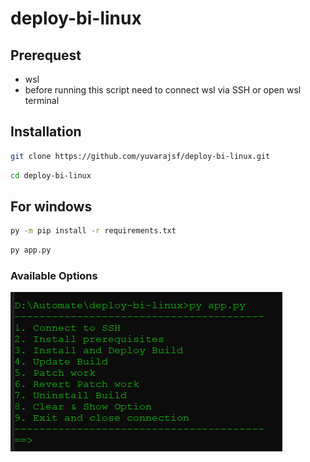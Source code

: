 # deploy-bi-linux

## Prerequest
- wsl
- before running this script need to connect wsl via SSH or open wsl terminal

## Installation
```bash
git clone https://github.com/yuvarajsf/deploy-bi-linux.git
```

```bash
cd deploy-bi-linux
```

## For windows
```bash
py -m pip install -r requirements.txt
```

```bash
py app.py
```


### Available Options
![alt text](https://github.com/yuvarajsf/deploy-bi-linux/blob/main/img/demo.png)
